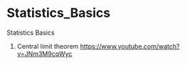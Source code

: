 # Statistics_Basics
Statistics Basics
1. Central limit theorem https://www.youtube.com/watch?v=JNm3M9cqWyc
